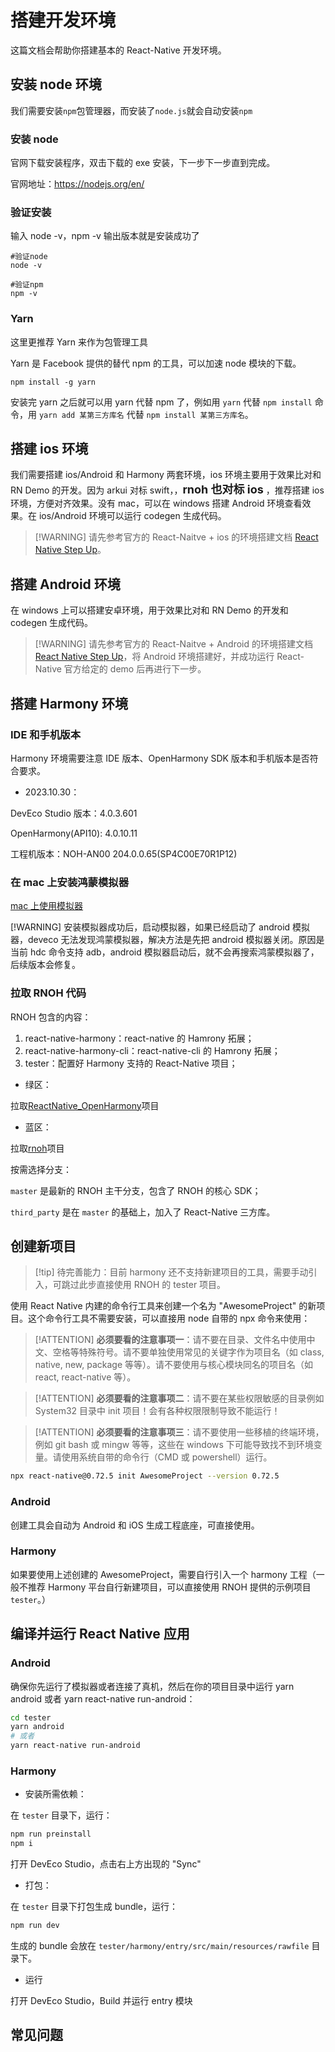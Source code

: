 # 搭建开发环境

这篇文档会帮助你搭建基本的 React-Native 开发环境。

## 安装 node 环境

我们需要安装`npm`包管理器，而安装了`node.js`就会自动安装`npm`

### 安装 node

官网下载安装程序，双击下载的 exe 安装，下一步下一步直到完成。

官网地址：<https://nodejs.org/en/>

### 验证安装

输入 node -v，npm -v 输出版本就是安装成功了

```
#验证node
node -v

#验证npm
npm -v
```

### Yarn

这里更推荐 Yarn 来作为包管理工具

Yarn 是 Facebook 提供的替代 npm 的工具，可以加速 node 模块的下载。

```
npm install -g yarn
```

安装完 yarn 之后就可以用 yarn 代替 npm 了，例如用 `yarn` 代替 `npm install` 命令，用 `yarn add 某第三方库名` 代替 `npm install 某第三方库名`。

## 搭建 ios 环境

我们需要搭建 ios/Android 和 Harmony 两套环境，ios 环境主要用于效果比对和 RN Demo 的开发。因为 arkui 对标 swift，，<font size="4">**rnoh 也对标 ios**</font>
，推荐搭建 ios 环境，方便对齐效果。没有 mac，可以在 windows 搭建 Android 环境查看效果。在 ios/Android 环境可以运行 codegen 生成代码。

> [!WARNING] 请先参考官方的 React-Naitve + ios 的环境搭建文档 [React Native Step Up](https://www.reactnative.cn/docs/environment-setup)。

## 搭建 Android 环境

在 windows 上可以搭建安卓环境，用于效果比对和 RN Demo 的开发和 codegen 生成代码。

> [!WARNING] 请先参考官方的 React-Naitve + Android 的环境搭建文档 [React Native Step Up](https://www.reactnative.cn/docs/environment-setup)，将 Android 环境搭建好，并成功运行 React-Native 官方给定的 demo 后再进行下一步。

## 搭建 Harmony 环境

### IDE 和手机版本

Harmony 环境需要注意 IDE 版本、OpenHarmony SDK 版本和手机版本是否符合要求。

- 2023.10.30：

DevEco Studio 版本：4.0.3.601

OpenHarmony(API10): 4.0.10.11

工程机版本：NOH-AN00 204.0.0.65(SP4C00E70R1P12)

### 在 mac 上安装鸿蒙模拟器

[mac 上使用模拟器](https://harmonyosdevelopertest.devccsrnd.hwcloudtest.cn:3087/cn/docs/doc-guides-V4/run_simulator-0000001582636200-V4)

[!WARNING] 安装模拟器成功后，启动模拟器，如果已经启动了 android 模拟器，deveco 无法发现鸿蒙模拟器，解决方法是先把 android 模拟器关闭。原因是当前 hdc 命令支持 adb，android 模拟器启动后，就不会再搜索鸿蒙模拟器了，后续版本会修复。

### 拉取 RNOH 代码

RNOH 包含的内容：

1. react-native-harmony：react-native 的 Hamrony 拓展；
2. react-native-harmony-cli：react-native-cli 的 Hamrony 拓展；
3. tester：配置好 Harmony 支持的 React-Native 项目；

- 绿区：

拉取[ReactNative_OpenHarmony](https://codehub-g.huawei.com/l00496999/ReactNative_OpenHarmony/home)项目

- 蓝区：

拉取[rnoh](https://github.com/react-native-openharmony/rnoh)项目

按需选择分支：

`master` 是最新的 RNOH 主干分支，包含了 RNOH 的核心 SDK；

`third_party` 是在 `master` 的基础上，加入了 React-Native 三方库。

## 创建新项目

> [!tip] 待完善能力：目前 harmony 还不支持新建项目的工具，需要手动引入，可跳过此步直接使用 RNOH 的 tester 项目。

使用 React Native 内建的命令行工具来创建一个名为 "AwesomeProject" 的新项目。这个命令行工具不需要安装，可以直接用 node 自带的 npx 命令来使用：

> [!ATTENTION] **必须要看的注意事项一**：请不要在目录、文件名中使用中文、空格等特殊符号。请不要单独使用常见的关键字作为项目名（如 class, native, new, package 等等）。请不要使用与核心模块同名的项目名（如 react, react-native 等）。

> [!ATTENTION] **必须要看的注意事项二**：请不要在某些权限敏感的目录例如 System32 目录中 init 项目！会有各种权限限制导致不能运行！

> [!ATTENTION] **必须要看的注意事项三**：请不要使用一些移植的终端环境，例如 git bash 或 mingw 等等，这些在 windows 下可能导致找不到环境变量。请使用系统自带的命令行（CMD 或 powershell）运行。

```bash
npx react-native@0.72.5 init AwesomeProject --version 0.72.5
```

### Android

创建工具会自动为 Android 和 iOS 生成工程底座，可直接使用。

### Harmony

如果要使用上述创建的 AwesomeProject，需要自行引入一个 harmony 工程（一般不推荐 Harmony 平台自行新建项目，可以直接使用 RNOH 提供的示例项目 `tester`。）

## 编译并运行 React Native 应用

### Android

确保你先运行了模拟器或者连接了真机，然后在你的项目目录中运行 yarn android 或者 yarn react-native run-android：

```bash
cd tester
yarn android
# 或者
yarn react-native run-android
```

### Harmony

- 安装所需依赖：

在 `tester` 目录下，运行：

```sh
npm run preinstall
npm i
```

打开 DevEco Studio，点击右上方出现的 "Sync"

- 打包：

在 `tester` 目录下打包生成 bundle，运行：

```sh
npm run dev
```

生成的 bundle 会放在 `tester/harmony/entry/src/main/resources/rawfile` 目录下。

- 运行

打开 DevEco Studio，Build 并运行 entry 模块

## 常见问题
